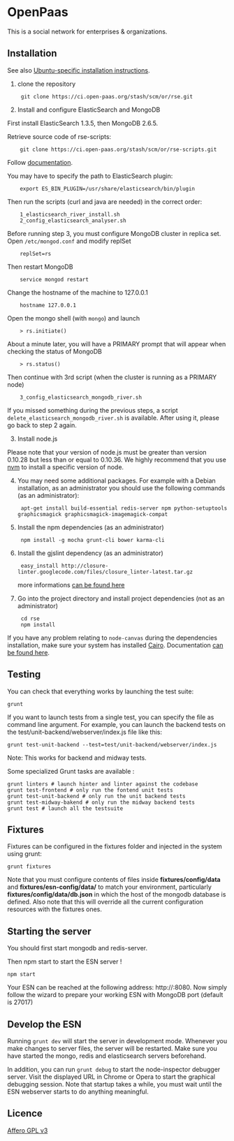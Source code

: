 OpenPaas
=======

This is a social network for enterprises & organizations.

Installation
------------

See also [Ubuntu-specific installation instructions](https://ci.open-paas.org/stash/projects/OR/repos/rse/browse/doc/install-ubuntu.md).

1. clone the repository

        git clone https://ci.open-paas.org/stash/scm/or/rse.git

2. Install and configure ElasticSearch and MongoDB

First install ElasticSearch 1.3.5, then MongoDB 2.6.5.

Retrieve source code of rse-scripts:

        git clone https://ci.open-paas.org/stash/scm/or/rse-scripts.git

Follow [documentation](https://ci.open-paas.org/stash/projects/OR/repos/rse-scripts/browse/elasticsearch).

You may have to specify the path to ElasticSearch plugin:

        export ES_BIN_PLUGIN=/usr/share/elasticsearch/bin/plugin

Then run the scripts (curl and java are needed) in the correct order:

        1_elasticsearch_river_install.sh
        2_config_elasticsearch_analyser.sh

Before running step 3, you must configure MongoDB cluster in replica set. Open `/etc/mongod.conf` and modify replSet

        replSet=rs

Then restart MongoDB

        service mongod restart

Change the hostname of the machine to 127.0.0.1

        hostname 127.0.0.1

Open the mongo shell (with `mongo`) and launch

        > rs.initiate()

About a minute later, you will have a PRIMARY prompt that will appear when checking the status of MongoDB

        > rs.status()

Then continue with 3rd script (when the cluster is running as a PRIMARY node)

        3_config_elasticsearch_mongodb_river.sh

If you missed something during the previous steps, a script `delete_elasticsearch_mongodb_river.sh` is available. After using it, please go back to step 2 again.

3. Install node.js

Please note that your version of node.js must be greater than version 0.10.28 but less than or equal to 0.10.36. We highly recommend that you use [nvm](https://github.com/creationix/nvm) to install a specific version of node.

4. You may need some additional packages. For example with a Debian installation, as an administrator you should use the following commands (as an administrator):

        apt-get install build-essential redis-server npm python-setuptools graphicsmagick graphicsmagick-imagemagick-compat

5. Install the npm dependencies (as an administrator)

        npm install -g mocha grunt-cli bower karma-cli

6. Install the gjslint dependency (as an administrator)

        easy_install http://closure-linter.googlecode.com/files/closure_linter-latest.tar.gz

    more informations [can be found here](https://developers.google.com/closure/utilities/docs/linter_howto)

7. Go into the project directory and install project dependencies (not as an administrator)

        cd rse
        npm install

If you have any problem relating to `node-canvas` during the dependencies installation,
make sure your system has installed [Cairo](http://cairographics.org/). Documentation [can be found here](https://github.com/Automattic/node-canvas).

Testing
-------

You can check that everything works by launching the test suite:

    grunt

If you want to launch tests from a single test, you can specify the file as command line argument.
For example, you can launch the backend tests on the test/unit-backend/webserver/index.js file like this:

    grunt test-unit-backend --test=test/unit-backend/webserver/index.js

Note: This works for backend and midway tests.

Some specialized Grunt tasks are available :

    grunt linters # launch hinter and linter against the codebase
    grunt test-frontend # only run the fontend unit tests
    grunt test-unit-backend # only run the unit backend tests
    grunt test-midway-bakend # only run the midway backend tests
    grunt test # launch all the testsuite

Fixtures
--------

Fixtures can be configured in the fixtures folder and injected in the system using grunt:

    grunt fixtures

Note that you must configure contents of files inside **fixtures/config/data** and **fixtures/esn-config/data/** to match your environment, particularly **fixtures/config/data/db.json** in which the host of the mongodb database is defined. Also note that this will override all the current configuration resources with the fixtures ones.

Starting the server
------------------

You should first start mongodb and redis-server.

Then npm start to start the ESN server !

    npm start


Your ESN can be reached at the following address: http://<ip>:8080. Now simply follow the wizard to
prepare your working ESN with MongoDB port (default is 27017)


Develop the ESN
---------------

Running `grunt dev` will start the server in development mode. Whenever you
make changes to server files, the server will be restarted. Make sure you have
started the mongo, redis and elasticsearch servers beforehand.

In addition, you can run `grunt debug` to start the node-inspector debugger
server. Visit the displayed URL in Chrome or Opera to start the graphical
debugging session. Note that startup takes a while, you must wait until the ESN
webserver starts to do anything meaningful.

Licence
-------

[Affero GPL v3](http://www.gnu.org/licenses/agpl-3.0.html)
